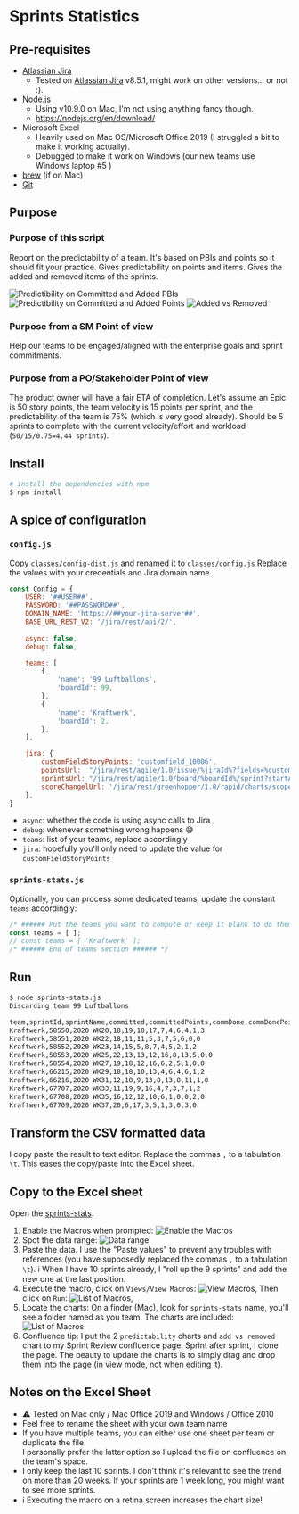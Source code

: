 # Sprints Statistics

## Pre-requisites
- [Atlassian Jira](https://www.atlassian.com/software/jira) 
    - Tested on [Atlassian Jira](https://www.atlassian.com/software/jira) v8.5.1, might work on other versions... or not :).
- [Node.js](https://nodejs.org/en/)
    - Using v10.9.0 on Mac, I'm not using anything fancy though.
    - https://nodejs.org/en/download/
- Microsoft Excel
    - Heavily used on Mac OS/Microsoft Office 2019 (I struggled a bit to make it working actually).
    - Debugged to make it work on Windows (our new teams use Windows laptop #5 )
- [brew](https://brew.sh/) (if on Mac)
- [Git](https://git-scm.com/download)

## Purpose
### Purpose of this script
Report on the predictability of a team. It's based on PBIs and points so it should fit your practice.
Gives predictability on points and items. Gives the added and removed items of the sprints.

![Predictibility on Committed and Added PBIs](Kraftwerk/Predictability%20on%20Committed%20and%20Added%20PBIs.png)
![Predictibility on Committed and Added Points](Kraftwerk/Predictability%20on%20Committed%20and%20Added%20Points.png)
![Added vs Removed](Kraftwerk/Added%20vs%20Removed.png)

### Purpose from a SM Point of view
Help our teams to be engaged/aligned with the enterprise goals and sprint commitments.

### Purpose from a PO/Stakeholder Point of view
The product owner will have a fair ETA of completion.
Let's assume an Epic is 50 story points, the team velocity is 15 points per sprint, and the predictability of the team is 75% (which is very good already).
Should be 5 sprints to complete with the current velocity/effort and workload (`50/15/0.75=4.44 sprints`). 

## Install
```bash
# install the dependencies with npm
$ npm install
```

## A spice of configuration

### `config.js`
Copy `classes/config-dist.js` and renamed it to `classes/config.js`
Replace the values with your credentials and Jira domain name.

```javascript
const Config = {
    USER: '##USER##',
    PASSWORD: '##PASSWORD##',
    DOMAIN_NAME: 'https://##your-jira-server##',
    BASE_URL_REST_V2: '/jira/rest/api/2/',
    
    async: false,
    debug: false,

    teams: [
        {
            'name': '99 Luftballons',
            'boardId': 99,
        },
        {
            'name': 'Kraftwerk',
            'boardId': 2,
        },
    ],

    jira: {
        customFieldStoryPoints: 'customfield_10006',
        pointsUrl:  "/jira/rest/agile/1.0/issue/%jiraId%?fields=%customFieldStoryPoints%,issuetype",
        sprintsUrl: "/jira/rest/agile/1.0/board/%boardId%/sprint?startAt=%startAt%",
        scoreChangelUrl: '/jira/rest/greenhopper/1.0/rapid/charts/scopechangeburndownchart?rapidViewId=%boardId%&sprintId=%sprintId%',
    },
}
```

- `async`: whether the code is using async calls to Jira
- `debug`: whenever something wrong happens :sweat_smile:
- `teams`: list of your teams, replace accordingly
- `jira`: hopefully you'll only need to update the value for `customFieldStoryPoints`

### `sprints-stats.js`
Optionally, you can process some dedicated teams, update the constant `teams` accordingly:

```javascript
/* ###### Put the teams you want to compute or keep it blank to do them all ###### */
const teams = [ ];
// const teams = [ 'Kraftwerk' ];
/* ###### End of teams section ###### */
```

## Run
```bash
$ node sprints-stats.js 
Discarding team 99 Luftballons

team,sprintId,sprintName,committed,committedPoints,commDone,commDonePoints,added,addedPoints,addedDone,addedDonePoints,removed,removedPoints
Kraftwerk,58550,2020 WK20,18,19,10,17,7,4,6,4,1,3
Kraftwerk,58551,2020 WK22,18,11,11,5,3,7,5,6,0,0
Kraftwerk,58552,2020 WK23,14,15,5,8,7,4,5,2,1,2
Kraftwerk,58553,2020 WK25,22,13,13,12,16,8,13,5,0,0
Kraftwerk,58554,2020 WK27,19,18,12,16,6,2,5,1,0,0
Kraftwerk,66215,2020 WK29,18,18,10,13,4,6,4,6,1,2
Kraftwerk,66216,2020 WK31,12,18,9,13,8,13,8,11,1,0
Kraftwerk,67707,2020 WK33,11,19,9,16,4,7,3,7,1,2
Kraftwerk,67708,2020 WK35,16,12,12,10,6,1,0,0,2,0
Kraftwerk,67709,2020 WK37,20,6,17,3,5,1,3,0,3,0
```

## Transform the CSV formatted data
I copy paste the result to text editor. Replace the commas `,` to a tabulation `\t`.
This eases the copy/paste into the Excel sheet.

## Copy to the Excel sheet
Open the [sprints-stats](../../assets/sprints-stats.xlsm).

1. Enable the Macros when prompted:
![Enable the Macros](images/excel-enable-macros.png)
2. Spot the data range:
![Data range](images/excel-data-range.png)
3. Paste the data.
I use the "Paste values" to prevent any troubles with references (you have supposedly replaced the commas `,` to a tabulation `\t`).
:information_source: When I have 10 sprints already, I "roll up the 9 sprints" and add the new one at the last position.
4. Execute the macro, click on `Views/View Macros`:
![View Macros](images/excel-view-macros.png),
Then click on `Run`:
![List of Macros](images/excel-macros.png),
5. Locate the charts:
On a finder (Mac), look for `sprints-stats` name, you'll see a folder named as you team.
The charts are included:
![List of Macros](images/finder-locate-charts.png).
6. Confluence tip:
I put the 2 `predictability` charts and `add vs removed` chart to my Sprint Review confluence page.
Sprint after sprint, I clone the page. The beauty to update the charts is to simply drag and drop them into the page (in view mode, not when editing it).

## Notes on the Excel Sheet
- :warning: Tested on Mac only / Mac Office 2019 and Windows / Office 2010
- Feel free to rename the sheet with your own team name
- If you have multiple teams, you can either use one sheet per team or duplicate the file.\
I personally prefer the latter option so I upload the file on confluence on the team's space. 
- I only keep the last 10 sprints. I don't think it's relevant to see the trend on more than 20 weeks.
If your sprints are 1 week long, you might want to see more sprints.
- :information_source: Executing the macro on a retina screen increases the chart size!
